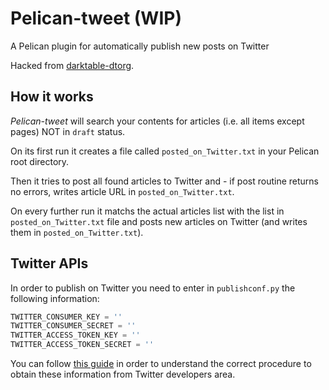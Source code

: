 # Pelican-tweet (WIP)

A Pelican plugin for automatically publish new posts on Twitter

Hacked from [darktable-dtorg](https://github.com/darktable-org/dtorg).

## How it works

*Pelican-tweet* will search your contents for articles (i.e. all items except pages) NOT in `draft` status.

On its first run it creates a file called `posted_on_Twitter.txt` in your Pelican root directory.

Then it tries to post all found articles to Twitter and - if post routine returns no errors, writes article URL in `posted_on_Twitter.txt`.

On every further run it matchs the actual articles list with the list in `posted_on_Twitter.txt` file and posts new articles on Twitter (and writes them in `posted_on_Twitter.txt`).

## Twitter APIs

In order to publish on Twitter you need to enter in `publishconf.py` the following information:

``` python
TWITTER_CONSUMER_KEY = ''
TWITTER_CONSUMER_SECRET = ''
TWITTER_ACCESS_TOKEN_KEY = ''
TWITTER_ACCESS_TOKEN_SECRET = ''
```

You can follow [this guide](https://www.slickremix.com/docs/how-to-get-api-keys-and-tokens-for-twitter/) in order to understand the correct procedure to obtain these information from Twitter developers area.
